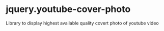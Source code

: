 # jquery.youtube-cover-photo
Library to display highest available quality covert photo of youtube video
